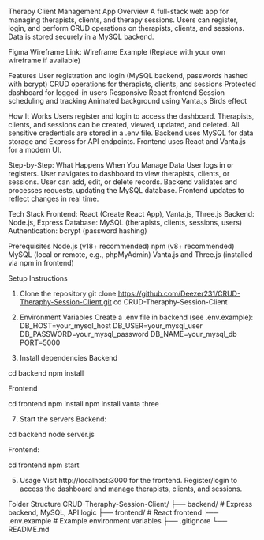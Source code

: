 Therapy Client Management App
Overview
A full-stack web app for managing therapists, clients, and therapy sessions. Users can register, login, and perform CRUD operations on therapists, clients, and sessions. Data is stored securely in a MySQL backend.

Figma Wireframe Link:
Wireframe Example
(Replace with your own wireframe if available)

Features
User registration and login (MySQL backend, passwords hashed with bcrypt)
CRUD operations for therapists, clients, and sessions
Protected dashboard for logged-in users
Responsive React frontend
Session scheduling and tracking
Animated background using Vanta.js Birds effect

How It Works
Users register and login to access the dashboard.
Therapists, clients, and sessions can be created, viewed, updated, and deleted.
All sensitive credentials are stored in a .env file.
Backend uses MySQL for data storage and Express for API endpoints.
Frontend uses React and Vanta.js for a modern UI.

Step-by-Step: What Happens When You Manage Data
User logs in or registers.
User navigates to dashboard to view therapists, clients, or sessions.
User can add, edit, or delete records.
Backend validates and processes requests, updating the MySQL database.
Frontend updates to reflect changes in real time.

Tech Stack
Frontend: React (Create React App), Vanta.js, Three.js
Backend: Node.js, Express
Database: MySQL (therapists, clients, sessions, users)
Authentication: bcrypt (password hashing)

Prerequisites
Node.js (v18+ recommended)
npm (v8+ recommended)
MySQL (local or remote, e.g., phpMyAdmin)
Vanta.js and Three.js (installed via npm in frontend)

Setup Instructions
1. Clone the repository
  git clone https://github.com/Deezer231/CRUD-Theraphy-Session-Client.git
  cd CRUD-Theraphy-Session-Client

3. Environment Variables
Create a .env file in backend (see .env.example):
DB_HOST=your_mysql_host
DB_USER=your_mysql_user
DB_PASSWORD=your_mysql_password
DB_NAME=your_mysql_db
PORT=5000

5. Install dependencies
Backend

cd backend
npm install

Frontend

cd frontend
npm install
npm install vanta three

7. Start the servers
Backend:

cd backend
node server.js

Frontend:

cd frontend
npm start

5. Usage
Visit http://localhost:3000 for the frontend.
Register/login to access the dashboard and manage therapists, clients, and sessions.

Folder Structure
CRUD-Theraphy-Session-Client/
├── backend/           # Express backend, MySQL, API logic
├── frontend/          # React frontend
├── .env.example       # Example environment variables
├── .gitignore
└── README.md
